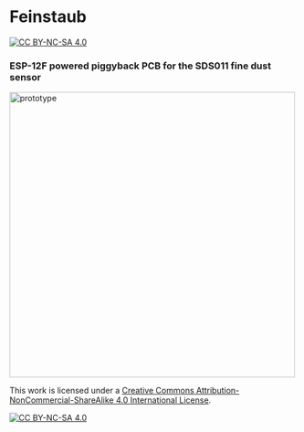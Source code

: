 # Feinstaub

[![CC BY-NC-SA 4.0][cc-by-nc-sa-shield]][cc-by-nc-sa]

### ESP-12F powered piggyback PCB for the SDS011 fine dust sensor

<img src="https://i.aggressive.pizza/feinstaub.jpg" alt="prototype" width="500"/>

This work is licensed under a
[Creative Commons Attribution-NonCommercial-ShareAlike 4.0 International License][cc-by-nc-sa].

[![CC BY-NC-SA 4.0][cc-by-nc-sa-image]][cc-by-nc-sa]

[cc-by-nc-sa]: http://creativecommons.org/licenses/by-nc-sa/4.0/
[cc-by-nc-sa-image]: https://licensebuttons.net/l/by-nc-sa/4.0/88x31.png
[cc-by-nc-sa-shield]: https://img.shields.io/badge/License-CC%20BY--NC--SA%204.0-lightgrey.svg
